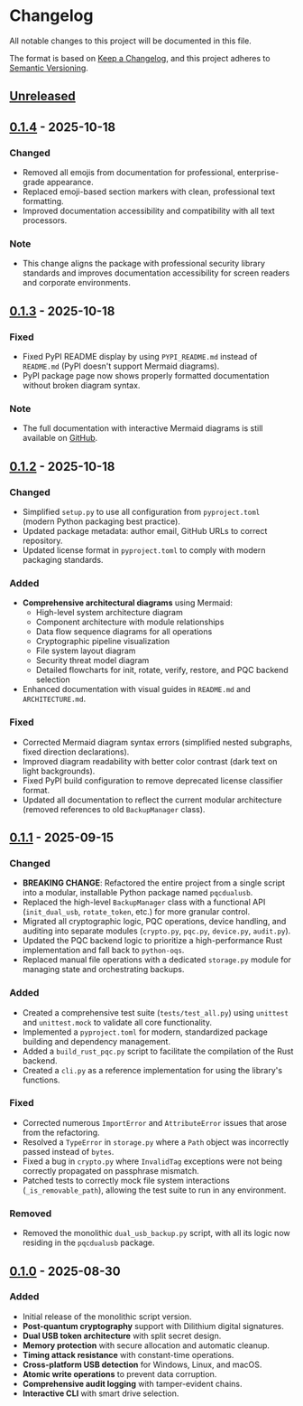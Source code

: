 # Changelog

All notable changes to this project will be documented in this file.

The format is based on [Keep a Changelog](https://keepachangelog.com/en/1.0.0/),
and this project adheres to [Semantic Versioning](https://semver.org/spec/v2.0.0.html).

## [Unreleased]

## [0.1.4] - 2025-10-18

### Changed
- Removed all emojis from documentation for professional, enterprise-grade appearance.
- Replaced emoji-based section markers with clean, professional text formatting.
- Improved documentation accessibility and compatibility with all text processors.

### Note
- This change aligns the package with professional security library standards and improves documentation accessibility for screen readers and corporate environments.

## [0.1.3] - 2025-10-18

### Fixed
- Fixed PyPI README display by using `PYPI_README.md` instead of `README.md` (PyPI doesn't support Mermaid diagrams).
- PyPI package page now shows properly formatted documentation without broken diagram syntax.

### Note
- The full documentation with interactive Mermaid diagrams is still available on [GitHub](https://github.com/Johnsonajibi/PostQuantum-DualUSB-Token-Library).

## [0.1.2] - 2025-10-18

### Changed
- Simplified `setup.py` to use all configuration from `pyproject.toml` (modern Python packaging best practice).
- Updated package metadata: author email, GitHub URLs to correct repository.
- Updated license format in `pyproject.toml` to comply with modern packaging standards.

### Added
- **Comprehensive architectural diagrams** using Mermaid:
  - High-level system architecture diagram
  - Component architecture with module relationships
  - Data flow sequence diagrams for all operations
  - Cryptographic pipeline visualization
  - File system layout diagram
  - Security threat model diagram
  - Detailed flowcharts for init, rotate, verify, restore, and PQC backend selection
- Enhanced documentation with visual guides in `README.md` and `ARCHITECTURE.md`.

### Fixed
- Corrected Mermaid diagram syntax errors (simplified nested subgraphs, fixed direction declarations).
- Improved diagram readability with better color contrast (dark text on light backgrounds).
- Fixed PyPI build configuration to remove deprecated license classifier format.
- Updated all documentation to reflect the current modular architecture (removed references to old `BackupManager` class).

## [0.1.1] - 2025-09-15

### Changed
- **BREAKING CHANGE**: Refactored the entire project from a single script into a modular, installable Python package named `pqcdualusb`.
- Replaced the high-level `BackupManager` class with a functional API (`init_dual_usb`, `rotate_token`, etc.) for more granular control.
- Migrated all cryptographic logic, PQC operations, device handling, and auditing into separate modules (`crypto.py`, `pqc.py`, `device.py`, `audit.py`).
- Updated the PQC backend logic to prioritize a high-performance Rust implementation and fall back to `python-oqs`.
- Replaced manual file operations with a dedicated `storage.py` module for managing state and orchestrating backups.

### Added
- Created a comprehensive test suite (`tests/test_all.py`) using `unittest` and `unittest.mock` to validate all core functionality.
- Implemented a `pyproject.toml` for modern, standardized package building and dependency management.
- Added a `build_rust_pqc.py` script to facilitate the compilation of the Rust backend.
- Created a `cli.py` as a reference implementation for using the library's functions.

### Fixed
- Corrected numerous `ImportError` and `AttributeError` issues that arose from the refactoring.
- Resolved a `TypeError` in `storage.py` where a `Path` object was incorrectly passed instead of `bytes`.
- Fixed a bug in `crypto.py` where `InvalidTag` exceptions were not being correctly propagated on passphrase mismatch.
- Patched tests to correctly mock file system interactions (`_is_removable_path`), allowing the test suite to run in any environment.

### Removed
- Removed the monolithic `dual_usb_backup.py` script, with all its logic now residing in the `pqcdualusb` package.

## [0.1.0] - 2025-08-30

### Added
- Initial release of the monolithic script version.
- **Post-quantum cryptography** support with Dilithium digital signatures.
- **Dual USB token architecture** with split secret design.
- **Memory protection** with secure allocation and automatic cleanup.
- **Timing attack resistance** with constant-time operations.
- **Cross-platform USB detection** for Windows, Linux, and macOS.
- **Atomic write operations** to prevent data corruption.
- **Comprehensive audit logging** with tamper-evident chains.
- **Interactive CLI** with smart drive selection.

[Unreleased]: https://github.com/Johnsonajibi/PostQuantum-DualUSB-Token-Library/compare/v0.1.4...HEAD
[0.1.4]: https://github.com/Johnsonajibi/PostQuantum-DualUSB-Token-Library/compare/v0.1.3...v0.1.4
[0.1.3]: https://github.com/Johnsonajibi/PostQuantum-DualUSB-Token-Library/compare/v0.1.2...v0.1.3
[0.1.2]: https://github.com/Johnsonajibi/PostQuantum-DualUSB-Token-Library/compare/v0.1.1...v0.1.2
[0.1.1]: https://github.com/Johnsonajibi/PostQuantum-DualUSB-Token-Library/compare/v0.1.0...v0.1.1
[0.1.0]: https://github.com/Johnsonajibi/PostQuantum-DualUSB-Token-Library/releases/tag/v0.1.0
